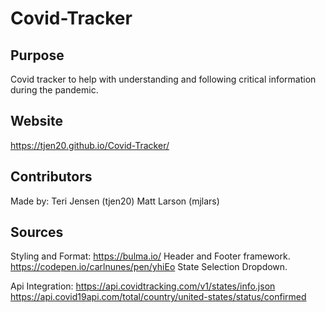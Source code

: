 # Covid-Tracker

## Purpose
Covid tracker to help with understanding and following critical information during the pandemic. 

## Website
https://tjen20.github.io/Covid-Tracker/

## Contributors
Made by:
Teri Jensen (tjen20)
Matt Larson (mjlars)

## Sources
Styling and Format:
https://bulma.io/ Header and Footer framework.
https://codepen.io/carlnunes/pen/yhiEo State Selection Dropdown.


Api Integration:
https://api.covidtracking.com/v1/states/info.json
https://api.covid19api.com/total/country/united-states/status/confirmed